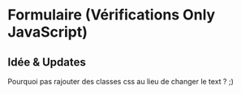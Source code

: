 # Formulaire (Vérifications Only JavaScript)

## Idée & Updates

Pourquoi pas rajouter des classes css au lieu de changer le text ? ;)
